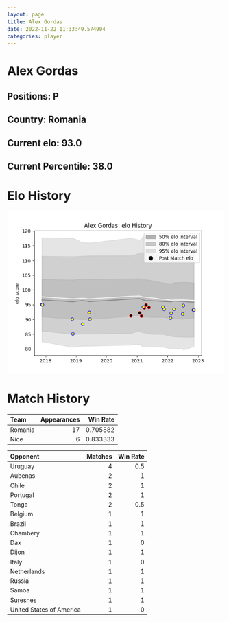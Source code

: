 ```yaml
---  
layout: page  
title: Alex Gordas  
date: 2022-11-22 11:33:49.574904  
categories: player  
---
```

# Alex Gordas

## Positions: P

## Country: Romania

## Current elo: 93.0

## Current Percentile: 38.0

# Elo History


![elo history](history_AlexGordas.png)
# Match History


| Team    |   Appearances |   Win Rate |
|:--------|--------------:|-----------:|
| Romania |            17 |   0.705882 |
| Nice    |             6 |   0.833333 |

| Opponent                 |   Matches |   Win Rate |
|:-------------------------|----------:|-----------:|
| Uruguay                  |         4 |        0.5 |
| Aubenas                  |         2 |        1   |
| Chile                    |         2 |        1   |
| Portugal                 |         2 |        1   |
| Tonga                    |         2 |        0.5 |
| Belgium                  |         1 |        1   |
| Brazil                   |         1 |        1   |
| Chambery                 |         1 |        1   |
| Dax                      |         1 |        0   |
| Dijon                    |         1 |        1   |
| Italy                    |         1 |        0   |
| Netherlands              |         1 |        1   |
| Russia                   |         1 |        1   |
| Samoa                    |         1 |        1   |
| Suresnes                 |         1 |        1   |
| United States of America |         1 |        0   |